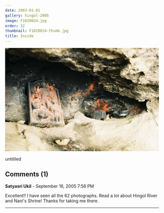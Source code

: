 ```yaml
---
date: 2003-01-01
gallery: hingol-2005
image: F1020024.jpg
order: 32
thumbnail: F1020024-thumb.jpg
title: Inside
---
```


![Inside](./F1020024.jpg)

untitiled

<div id="comments">

## Comments (1)

**Satyasri Ukil** - September 16, 2005  7:56 PM

Excellent!!
I have seen all the 62 photographs.
Read a lot about Hingol River and Nani's Shrine!
Thanks for taking me there.

---

</div>